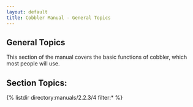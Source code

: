 ```yaml
---
layout: default
title: Cobbler Manual - General Topics
---
```

## General Topics

This section of the manual covers the basic functions of cobbler, which most people will use.

## Section Topics:
{% listdir directory:manuals/2.2.3/4 filter:* %}
